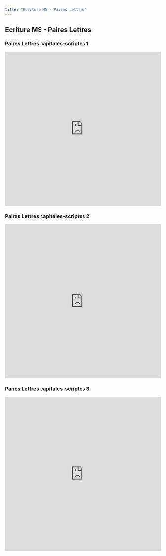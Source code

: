 ```yaml
---
title: "Ecriture MS - Paires Lettres"
---
```


## Ecriture MS - Paires Lettres


### Paires Lettres capitales-scriptes 1
<iframe src="https://learningapps.org/watch?v=pb361sqkc20" style="border:0px;width:100%;height:500px" webkitallowfullscreen="true" mozallowfullscreen="true"></iframe>


### Paires Lettres capitales-scriptes 2
<iframe src="https://learningapps.org/watch?v=pizsrsqrc20" style="border:0px;width:100%;height:500px" webkitallowfullscreen="true" mozallowfullscreen="true"></iframe>


### Paires Lettres capitales-scriptes 3
<iframe src="https://learningapps.org/watch?v=px2hfv70t20" style="border:0px;width:100%;height:500px" webkitallowfullscreen="true" mozallowfullscreen="true"></iframe>



